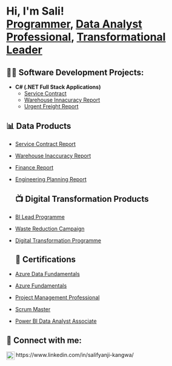 <h1>Hi, I'm Sali! <br/><a href=" ">Programmer</a>, <a href="">Data Analyst Professional</a>, <a href="">Transformational Leader</a></h1>

<h2>👨‍💻 Software Development Projects:</h2>


- <b>C# (.NET Full Stack Applications)</b>
  - [Service Contract](https://github.com/SaliKangwa/Service-Contract)
  - [Warehouse Innacuracy Report](https://github.com/SaliKangwa/Innacuracy-Report)
  - [Urgent Freight Report](https://www.youtube.com/watch?v=a83ASGn_V_s)


<h2>📊 Data Products</h2>


- [Service Contract Report](https://www.youtube.com/watch?v=uHy3oM7NnoU)
- [Warehouse Inaccuracy Report](https://www.youtube.com/watch?v=N-L9hklSlNk)
- [Finance Report](https://www.youtube.com/watch?v=OfvdQeh79s0)
- [Engineering Planning Report](https://www.youtube.com/watch?v=E2MwRWxDBkA)

  <h2>📺 Digital Transformation Products</h2>

- [BI Lead Programme](https://www.youtube.com/watch?v=a83ASGn_V_s)
- [Waste Reduction Campaign](https://www.youtube.com/watch?v=uHy3oM7NnoU)
- [Digital Transformation Programme](https://www.youtube.com/watch?v=N-L9hklSlNk)

  <h2>📄 Certifications</h2>

- [Azure Data Fundamentals](https://learn.microsoft.com/en-us/users/salifyanjiKangwa-1149/credentials/C3228F0C9C886CC2?ref=https%3A%2F%2Fwww.linkedin.com%2F)
- [Azure Fundamentals](https://learn.microsoft.com/en-us/users/salifyanjikangwa-1149/credentials/9716c835d06385ea?ref=https%3A%2F%2Fwww.linkedin.com%2F)
- [Project Management Professional](https://www.credly.com/badges/b31a4958-e3ca-413b-b8fe-f0e9a9dad301/linked_in_profile)
- [Scrum Master](https://www.scrumstudy.com/certification/verify?type=SMC&number=1039910)
- [Power BI Data Analyst Associate](https://learn.microsoft.com/en-us/users/salifyanjikangwa-1149/credentials/7a8e630f86d3c039?ref=https%3A%2F%2Fwww.linkedin.com%2F)

<h2> 🤳 Connect with me:</h2>
<img align="left" alt="" width="22px" src="https://cdn.jsdelivr.net/npm/simple-icons@v3/icons/linkedin.svg" /> https://www.linkedin.com/in/salifyanji-kangwa/



[linkedin]: https://www.linkedin.com/in/salifyanji-kangwa/

<!--
**joshmadakor1/joshmadakor1** is a ✨ _special_ ✨ repository because its `README.md` (this file) appears on your GitHub profile.

Here are some ideas to get you started:

- 🔭 I’m currently working on ...
- 🌱 I’m currently learning ...
- 👯 I’m looking to collaborate on ...
- 🤔 I’m looking for help with ...
- 💬 Ask me about ...
- 📫 How to reach me: ...
- 😄 Pronouns: ...
- ⚡ Fun fact: ...
-->
